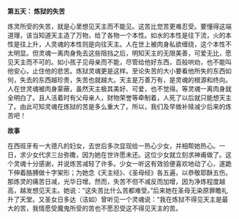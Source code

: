 **第五天： 炼狱的失苦**

炼灵所受的失苦，就是心里想见天主而不能见。这苦比觉苦更难忍受。要懂得这端道理，该当知道天主造了万物，给了各物一个本性。如水的本性是往下流，火的本性是往上升，人灵魂的本性则是向往天主。人在世上被肉身私欲缠绕，这个本性不太明显。但灵魂一离肉身免去这些阻挡之后，明知天主的无限美善，可爱无比，愿见天主而不可的。如小孩子见母亲而不能，尽管给他好东西，百般哄劝，也不能叫他安心，止住他的悲苦。炼狱灵魂更是这样。至论失苦的大小要看他所失的东西如何，失去的东西越珍贵，失苦也就越大。天主是万善万有，是灵魂的根源和终向。人在世灵魂被肉身蒙蔽，虽然天主极其美好、可爱，也不觉得。等灵魂一离肉身就全明白了。且人活着时有父母亲人，财物荣誉等牵制着，人死了以后就只能想天主了。由此可知灵魂在炼狱的苦是多么重大了。所以，我们及早做补赎减少后来的炼苦吧！

**故事**

在西班牙有一大德凡的妇女，去世后多次显现给一热心少女，并相帮她热心。一日，求少女代求三台弥撒，因为她在世许愿未还。这位少女就立刻求神甫做了。这个灵魂十分感谢，并说炼苦减轻了许多。少女一听这有效验便喜欢地动了心，遂跪下伸着胳膊做十字架形；为她念《天主经》、《圣母经》各五遍，以恭敬耶酥五伤。那炼灵的痛苦日减，光华日增。然而，失苦不但不减反而加增，因为净炼程度越高，越发想见天主。她说：“这失苦比什么苦都难受。”后来她在圣母无染原罪瞻礼升了天堂。又圣女日多达（洁如）曾听见一个灵魂说：“我在炼狱不得见天主是最大的苦，我情愿受魔鬼所受的苦也不愿忍受这不得见天主的苦。